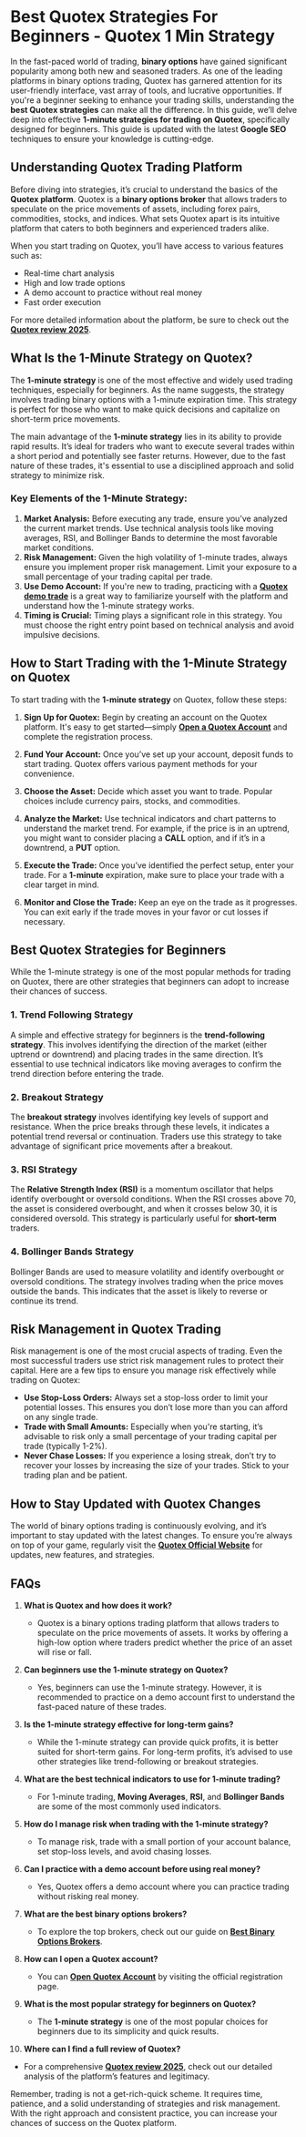 # Best Quotex Strategies For Beginners - Quotex 1 Min Strategy

In the fast-paced world of trading, **binary options** have gained significant popularity among both new and seasoned traders. As one of the leading platforms in binary options trading, Quotex has garnered attention for its user-friendly interface, vast array of tools, and lucrative opportunities. If you're a beginner seeking to enhance your trading skills, understanding the **best Quotex strategies** can make all the difference. In this guide, we’ll delve deep into effective **1-minute strategies for trading on Quotex**, specifically designed for beginners. This guide is updated with the latest **Google SEO** techniques to ensure your knowledge is cutting-edge.

## Understanding Quotex Trading Platform

Before diving into strategies, it’s crucial to understand the basics of the **Quotex platform**. Quotex is a **binary options broker** that allows traders to speculate on the price movements of assets, including forex pairs, commodities, stocks, and indices. What sets Quotex apart is its intuitive platform that caters to both beginners and experienced traders alike.

When you start trading on Quotex, you’ll have access to various features such as:
- Real-time chart analysis
- High and low trade options
- A demo account to practice without real money
- Fast order execution

For more detailed information about the platform, be sure to check out the **[Quotex review 2025](https://github.com/BinaryOptionsTrader/Quotex/blob/main/Quotex%20Review%202025%3A%20Is%20Legit%2C%20Regulated%2C%20Safe%20and%20Trust%20Broker.md)**.

## What Is the 1-Minute Strategy on Quotex?

The **1-minute strategy** is one of the most effective and widely used trading techniques, especially for beginners. As the name suggests, the strategy involves trading binary options with a 1-minute expiration time. This strategy is perfect for those who want to make quick decisions and capitalize on short-term price movements.

The main advantage of the **1-minute strategy** lies in its ability to provide rapid results. It’s ideal for traders who want to execute several trades within a short period and potentially see faster returns. However, due to the fast nature of these trades, it's essential to use a disciplined approach and solid strategy to minimize risk.

### Key Elements of the 1-Minute Strategy:
1. **Market Analysis:** Before executing any trade, ensure you’ve analyzed the current market trends. Use technical analysis tools like moving averages, RSI, and Bollinger Bands to determine the most favorable market conditions.
2. **Risk Management:** Given the high volatility of 1-minute trades, always ensure you implement proper risk management. Limit your exposure to a small percentage of your trading capital per trade.
3. **Use Demo Account:** If you're new to trading, practicing with a **[Quotex demo trade](https://github.com/BinaryOptionsTrader/Quotex/blob/main/Quotex%20Demo%20Account%20Trading%2C%20How%20to%20Open%3F.md)** is a great way to familiarize yourself with the platform and understand how the 1-minute strategy works.
4. **Timing is Crucial:** Timing plays a significant role in this strategy. You must choose the right entry point based on technical analysis and avoid impulsive decisions.

## How to Start Trading with the 1-Minute Strategy on Quotex

To start trading with the **1-minute strategy** on Quotex, follow these steps:

1. **Sign Up for Quotex:**
   Begin by creating an account on the Quotex platform. It's easy to get started—simply **[Open a Quotex Account](https://broker-qx.pro/sign-up/?lid=933307)** and complete the registration process.

2. **Fund Your Account:**
   Once you’ve set up your account, deposit funds to start trading. Quotex offers various payment methods for your convenience.

3. **Choose the Asset:**
   Decide which asset you want to trade. Popular choices include currency pairs, stocks, and commodities.

4. **Analyze the Market:**
   Use technical indicators and chart patterns to understand the market trend. For example, if the price is in an uptrend, you might want to consider placing a **CALL** option, and if it’s in a downtrend, a **PUT** option.

5. **Execute the Trade:**
   Once you’ve identified the perfect setup, enter your trade. For a **1-minute** expiration, make sure to place your trade with a clear target in mind.

6. **Monitor and Close the Trade:**
   Keep an eye on the trade as it progresses. You can exit early if the trade moves in your favor or cut losses if necessary.

## Best Quotex Strategies for Beginners

While the 1-minute strategy is one of the most popular methods for trading on Quotex, there are other strategies that beginners can adopt to increase their chances of success.

### 1. Trend Following Strategy

A simple and effective strategy for beginners is the **trend-following strategy**. This involves identifying the direction of the market (either uptrend or downtrend) and placing trades in the same direction. It’s essential to use technical indicators like moving averages to confirm the trend direction before entering the trade.

### 2. Breakout Strategy

The **breakout strategy** involves identifying key levels of support and resistance. When the price breaks through these levels, it indicates a potential trend reversal or continuation. Traders use this strategy to take advantage of significant price movements after a breakout.

### 3. RSI Strategy

The **Relative Strength Index (RSI)** is a momentum oscillator that helps identify overbought or oversold conditions. When the RSI crosses above 70, the asset is considered overbought, and when it crosses below 30, it is considered oversold. This strategy is particularly useful for **short-term** traders.

### 4. Bollinger Bands Strategy

Bollinger Bands are used to measure volatility and identify overbought or oversold conditions. The strategy involves trading when the price moves outside the bands. This indicates that the asset is likely to reverse or continue its trend.

## Risk Management in Quotex Trading

Risk management is one of the most crucial aspects of trading. Even the most successful traders use strict risk management rules to protect their capital. Here are a few tips to ensure you manage risk effectively while trading on Quotex:

- **Use Stop-Loss Orders:** Always set a stop-loss order to limit your potential losses. This ensures you don’t lose more than you can afford on any single trade.
- **Trade with Small Amounts:** Especially when you're starting, it’s advisable to risk only a small percentage of your trading capital per trade (typically 1-2%).
- **Never Chase Losses:** If you experience a losing streak, don’t try to recover your losses by increasing the size of your trades. Stick to your trading plan and be patient.

## How to Stay Updated with Quotex Changes

The world of binary options trading is continuously evolving, and it’s important to stay updated with the latest changes. To ensure you’re always on top of your game, regularly visit the **[Quotex Official Website](https://broker-qx.pro/?lid=933306)** for updates, new features, and strategies.

## FAQs

1. **What is Quotex and how does it work?**
   - Quotex is a binary options trading platform that allows traders to speculate on the price movements of assets. It works by offering a high-low option where traders predict whether the price of an asset will rise or fall.

2. **Can beginners use the 1-minute strategy on Quotex?**
   - Yes, beginners can use the 1-minute strategy. However, it is recommended to practice on a demo account first to understand the fast-paced nature of these trades.

3. **Is the 1-minute strategy effective for long-term gains?**
   - While the 1-minute strategy can provide quick profits, it is better suited for short-term gains. For long-term profits, it’s advised to use other strategies like trend-following or breakout strategies.

4. **What are the best technical indicators to use for 1-minute trading?**
   - For 1-minute trading, **Moving Averages**, **RSI**, and **Bollinger Bands** are some of the most commonly used indicators.

5. **How do I manage risk when trading with the 1-minute strategy?**
   - To manage risk, trade with a small portion of your account balance, set stop-loss levels, and avoid chasing losses.

6. **Can I practice with a demo account before using real money?**
   - Yes, Quotex offers a demo account where you can practice trading without risking real money.

7. **What are the best binary options brokers?**
   - To explore the top brokers, check out our guide on **[Best Binary Options Brokers](https://github.com/BinaryOptionsTrader/Best-Binary-Options/blob/main/Top%2010%20Best%20Binary%20Options%20Brokers%20In%20The%20World%20(Update%202025).md)**.

8. **How can I open a Quotex account?**
   - You can **[Open Quotex Account](https://broker-qx.pro/sign-up/?lid=933307)** by visiting the official registration page.

9. **What is the most popular strategy for beginners on Quotex?**
   - The **1-minute strategy** is one of the most popular choices for beginners due to its simplicity and quick results.

10. **Where can I find a full review of Quotex?**
   - For a comprehensive **[Quotex review 2025](https://github.com/BinaryOptionsTrader/Quotex/blob/main/Quotex%20Review%202025%3A%20Is%20Legit%2C%20Regulated%2C%20Safe%20and%20Trust%20Broker.md)**, check out our detailed analysis of the platform’s features and legitimacy.

Remember, trading is not a get-rich-quick scheme. It requires time, patience, and a solid understanding of strategies and risk management. With the right approach and consistent practice, you can increase your chances of success on the Quotex platform.

